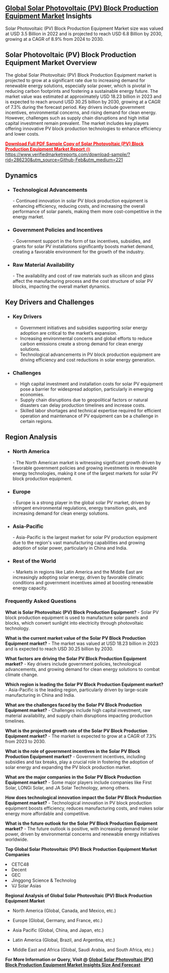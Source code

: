<h2><a href="https://www.verifiedmarketreports.com/download-sample/?rid=286230&amp;utm_source=Github&amp;utm_medium=221" target="_blank">Global Solar Photovoltaic (PV) Block Production Equipment Market</a> Insights</h2><p>Solar Photovoltaic (PV) Block Production Equipment Market size was valued at USD 3.5 Billion in 2022 and is projected to reach USD 6.8 Billion by 2030, growing at a CAGR of 8.9% from 2024 to 2030.</p><p> <h2>Solar Photovoltaic (PV) Block Production Equipment Market Overview</h2> <p>The global Solar Photovoltaic (PV) Block Production Equipment market is projected to grow at a significant rate due to increasing demand for renewable energy solutions, especially solar power, which is pivotal in reducing carbon footprints and fostering a sustainable energy future. The market value was estimated at approximately USD 18.23 billion in 2023 and is expected to reach around USD 30.25 billion by 2030, growing at a CAGR of 7.3% during the forecast period. Key drivers include government incentives, environmental concerns, and rising demand for clean energy. However, challenges such as supply chain disruptions and high initial capital investment remain prevalent. The market includes key players offering innovative PV block production technologies to enhance efficiency and lower costs.</p> <p><a href="#"><p><span class=""><span style="color: #ff0000;"><strong>Download Full PDF Sample Copy of Solar Photovoltaic (PV) Block Production Equipment Market Report</strong> @ </span><a href="https://www.verifiedmarketreports.com/download-sample/?rid=286230&amp;utm_source=Github-Feb&amp;utm_medium=221" target="_blank">https://www.verifiedmarketreports.com/download-sample/?rid=286230&amp;utm_source=Github-Feb&amp;utm_medium=221</a></span></p></a></p> <h2>Dynamics</h2> <ul> <li><h3>Technological Advancements</h3> - Continued innovation in solar PV block production equipment is enhancing efficiency, reducing costs, and increasing the overall performance of solar panels, making them more cost-competitive in the energy market.</li> <li><h3>Government Policies and Incentives</h3> - Government support in the form of tax incentives, subsidies, and grants for solar PV installations significantly boosts market demand, creating a favorable environment for the growth of the industry.</li> <li><h3>Raw Material Availability</h3> - The availability and cost of raw materials such as silicon and glass affect the manufacturing process and the cost structure of solar PV blocks, impacting the overall market dynamics.</li> </ul> <h2>Key Drivers and Challenges</h2> <ul> <li><h3>Key Drivers</h3> <ul> <li>Government initiatives and subsidies supporting solar energy adoption are critical to the market’s expansion.</li> <li>Increasing environmental concerns and global efforts to reduce carbon emissions create a strong demand for clean energy solutions.</li> <li>Technological advancements in PV block production equipment are driving efficiency and cost reductions in solar energy generation.</li> </ul> </li> <li><h3>Challenges</h3> <ul> <li>High capital investment and installation costs for solar PV equipment pose a barrier for widespread adoption, particularly in emerging economies.</li> <li>Supply chain disruptions due to geopolitical factors or natural disasters can delay production timelines and increase costs.</li> <li>Skilled labor shortages and technical expertise required for efficient operation and maintenance of PV equipment can be a challenge in certain regions.</li> </ul> </li> </ul> <h2>Region Analysis</h2> <ul> <li><h3>North America</h3> - The North American market is witnessing significant growth driven by favorable government policies and growing investments in renewable energy technologies, making it one of the largest markets for solar PV block production equipment.</li> <li><h3>Europe</h3> - Europe is a strong player in the global solar PV market, driven by stringent environmental regulations, energy transition goals, and increasing demand for clean energy solutions.</li> <li><h3>Asia-Pacific</h3> - Asia-Pacific is the largest market for solar PV production equipment due to the region's vast manufacturing capabilities and growing adoption of solar power, particularly in China and India.</li> <li><h3>Rest of the World</h3> - Markets in regions like Latin America and the Middle East are increasingly adopting solar energy, driven by favorable climatic conditions and government incentives aimed at boosting renewable energy capacity.</li> </ul> <h3>Frequently Asked Questions</h3> <p><strong>What is Solar Photovoltaic (PV) Block Production Equipment?</strong> - Solar PV block production equipment is used to manufacture solar panels and blocks, which convert sunlight into electricity through photovoltaic technology.</p> <p><strong>What is the current market value of the Solar PV Block Production Equipment market?</strong> - The market was valued at USD 18.23 billion in 2023 and is expected to reach USD 30.25 billion by 2030.</p> <p><strong>What factors are driving the Solar PV Block Production Equipment market?</strong> - Key drivers include government policies, technological advancements, and growing demand for clean energy solutions to combat climate change.</p> <p><strong>Which region is leading the Solar PV Block Production Equipment market?</strong> - Asia-Pacific is the leading region, particularly driven by large-scale manufacturing in China and India.</p> <p><strong>What are the challenges faced by the Solar PV Block Production Equipment market?</strong> - Challenges include high capital investment, raw material availability, and supply chain disruptions impacting production timelines.</p> <p><strong>What is the projected growth rate of the Solar PV Block Production Equipment market?</strong> - The market is expected to grow at a CAGR of 7.3% from 2023 to 2030.</p> <p><strong>What is the role of government incentives in the Solar PV Block Production Equipment market?</strong> - Government incentives, including subsidies and tax breaks, play a crucial role in fostering the adoption of solar energy and expanding the PV block production market.</p> <p><strong>What are the major companies in the Solar PV Block Production Equipment market?</strong> - Some major players include companies like First Solar, LONGi Solar, and JA Solar Technology, among others.</p> <p><strong>How does technological innovation impact the Solar PV Block Production Equipment market?</strong> - Technological innovation in PV block production equipment boosts efficiency, reduces manufacturing costs, and makes solar energy more affordable and competitive.</p> <p><strong>What is the future outlook for the Solar PV Block Production Equipment market?</strong> - The future outlook is positive, with increasing demand for solar power, driven by environmental concerns and renewable energy initiatives worldwide.</p> </p><p><strong>Top Global Solar Photovoltaic (PV) Block Production Equipment Market Companies</strong></p><div data-test-id=""><p><li>CETC48</li><li> Decent</li><li> GEC</li><li> Jinggong Science & Technolog</li><li> VJ Solar Asias</li></p><div><strong>Regional Analysis of&nbsp;Global Solar Photovoltaic (PV) Block Production Equipment Market</strong></div><ul><li dir="ltr"><p dir="ltr">North America&nbsp;(Global, Canada, and Mexico, etc.)</p></li><li dir="ltr"><p dir="ltr">Europe (Global, Germany, and France, etc.)</p></li><li dir="ltr"><p dir="ltr">Asia Pacific&nbsp;(Global, China, and Japan, etc.)</p></li><li dir="ltr"><p dir="ltr">Latin America&nbsp;(Global, Brazil, and Argentina, etc.)</p></li><li dir="ltr">Middle East and Africa&nbsp;(Global, Saudi Arabia, and South Africa, etc.)</li></ul><p><strong>For More Information or Query, Visit @&nbsp;</strong><strong><a href="https://www.verifiedmarketreports.com/product/solar-photovoltaic-pv-block-production-equipment-market/?utm_source=Github&amp;utm_medium=221" target="_blank">Global Solar Photovoltaic (PV) Block Production Equipment Market Insights Size And Forecast</a></strong></p></div>
